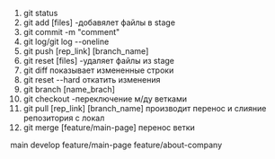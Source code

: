 1. git status
2. git add [files] -добавялет файлы в stage
3. git commit -m "comment"
4. git log/git log --oneline
5. git push [rep_link] [branch_name]
6. git reset [files] -удаляет файлы из stage
7. git diff показывает измененные строки
8. git reset --hard  откатить изменения
9. git branch [name_brach]
10. git checkout -переключение м/ду ветками
11. git pull [rep_link] [branch_name] производит перенос и слияние репозитория с локал
12. git merge [feature/main-page] перенос ветки

main
develop
feature/main-page
feature/about-company